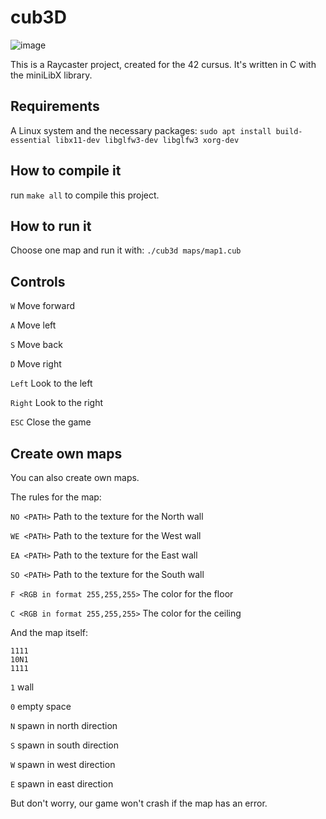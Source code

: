 # cub3D
![image](https://github.com/fsemke/cub3D/assets/94831163/d3b59fa9-4a09-4c53-acbc-fb5bd9d07024)

This is a Raycaster project, created for the 42 cursus.
It's written in C with the miniLibX library.

## Requirements
A Linux system and the necessary packages:
```sudo apt install build-essential libx11-dev libglfw3-dev libglfw3 xorg-dev```

## How to compile it
run ```make all``` to compile this project.

## How to run it
Choose one map and run it with:
```./cub3d maps/map1.cub```

## Controls
```W``` Move forward

```A``` Move left

```S``` Move back

```D``` Move right

```Left``` Look to the left

```Right``` Look to the right

```ESC``` Close the game


## Create own maps
You can also create own maps.

The rules for the map:

```NO <PATH>``` Path to the texture for the North wall

```WE <PATH>``` Path to the texture for the West wall

```EA <PATH>``` Path to the texture for the East wall

```SO <PATH>``` Path to the texture for the South wall

```F <RGB in format 255,255,255>``` The color for the floor

```C <RGB in format 255,255,255>``` The color for the ceiling

And the map itself:

```
1111
10N1
1111
```

```1``` wall

```0``` empty space

```N``` spawn in north direction

```S``` spawn in south direction

```W``` spawn in west direction

```E``` spawn in east direction

But don't worry, our game won't crash if the map has an error.
